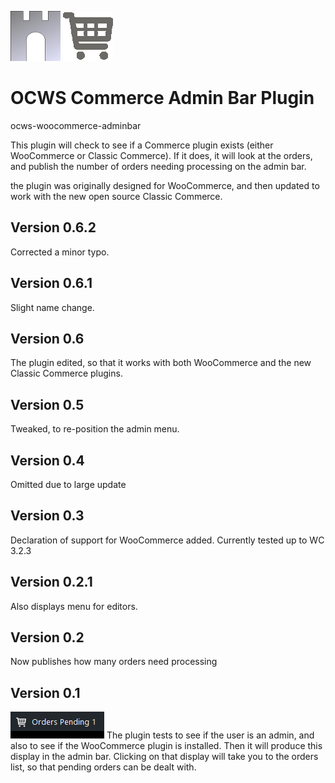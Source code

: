 ![ocws-woocommerce-adminbar](./images/castlelogo80x80.png)
![ocws-woocommerce-adminbar](./images/cart_80x80.png)

# OCWS Commerce Admin Bar Plugin
ocws-woocommerce-adminbar

This plugin will check to see if a Commerce plugin exists (either WooCommerce or Classic Commerce). If it does, it will look at the orders, and publish the number of orders needing processing on the admin bar.

the plugin was originally designed for WooCommerce, and then updated to work with the new open source Classic Commerce.

## Version 0.6.2
Corrected a minor typo.

## Version 0.6.1
Slight name change.

## Version 0.6
The plugin edited, so that it works with both WooCommerce and the new Classic Commerce plugins.

## Version 0.5
Tweaked, to re-position the admin menu.

## Version 0.4
Omitted due to large update

## Version 0.3
Declaration of support for WooCommerce added. Currently tested up to WC 3.2.3

## Version 0.2.1
Also displays menu for editors.

## Version 0.2
Now publishes how many orders need processing

## Version 0.1
![ocws-woocommerce-adminbar](./images/screenshot1.png)
The plugin tests to see if the user is an admin, and also to see if the WooCommerce plugin is installed. Then it will produce this display in the admin bar. Clicking on that display will take you to the orders list, so that pending orders can be dealt with.